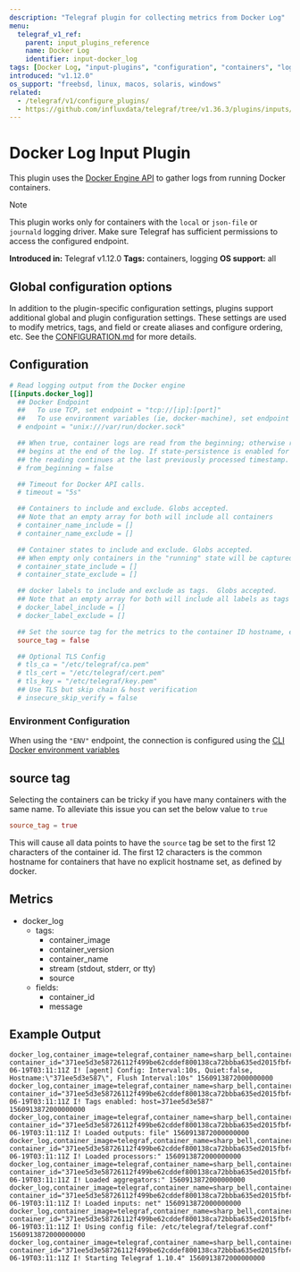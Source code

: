```yaml
---
description: "Telegraf plugin for collecting metrics from Docker Log"
menu:
  telegraf_v1_ref:
    parent: input_plugins_reference
    name: Docker Log
    identifier: input-docker_log
tags: [Docker Log, "input-plugins", "configuration", "containers", "logging"]
introduced: "v1.12.0"
os_support: "freebsd, linux, macos, solaris, windows"
related:
  - /telegraf/v1/configure_plugins/
  - https://github.com/influxdata/telegraf/tree/v1.36.3/plugins/inputs/docker_log/README.md, Docker Log Plugin Source
---
```


# Docker Log Input Plugin

This plugin uses the [Docker Engine API](https://docs.docker.com/engine/api) to gather logs from running
Docker containers.

> [!NOTE]
> This plugin works only for containers with the `local` or `json-file` or
> `journald` logging driver. Make sure Telegraf has sufficient permissions to
> access the configured endpoint.

**Introduced in:** Telegraf v1.12.0
**Tags:** containers, logging
**OS support:** all

[api]: https://docs.docker.com/engine/api

## Global configuration options <!-- @/docs/includes/plugin_config.md -->

In addition to the plugin-specific configuration settings, plugins support
additional global and plugin configuration settings. These settings are used to
modify metrics, tags, and field or create aliases and configure ordering, etc.
See the [CONFIGURATION.md](/telegraf/v1/configuration/#plugins) for more details.

[CONFIGURATION.md]: ../../../docs/CONFIGURATION.md#plugins

## Configuration

```toml @sample.conf
# Read logging output from the Docker engine
[[inputs.docker_log]]
  ## Docker Endpoint
  ##   To use TCP, set endpoint = "tcp://[ip]:[port]"
  ##   To use environment variables (ie, docker-machine), set endpoint = "ENV"
  # endpoint = "unix:///var/run/docker.sock"

  ## When true, container logs are read from the beginning; otherwise reading
  ## begins at the end of the log. If state-persistence is enabled for Telegraf,
  ## the reading continues at the last previously processed timestamp.
  # from_beginning = false

  ## Timeout for Docker API calls.
  # timeout = "5s"

  ## Containers to include and exclude. Globs accepted.
  ## Note that an empty array for both will include all containers
  # container_name_include = []
  # container_name_exclude = []

  ## Container states to include and exclude. Globs accepted.
  ## When empty only containers in the "running" state will be captured.
  # container_state_include = []
  # container_state_exclude = []

  ## docker labels to include and exclude as tags.  Globs accepted.
  ## Note that an empty array for both will include all labels as tags
  # docker_label_include = []
  # docker_label_exclude = []

  ## Set the source tag for the metrics to the container ID hostname, eg first 12 chars
  source_tag = false

  ## Optional TLS Config
  # tls_ca = "/etc/telegraf/ca.pem"
  # tls_cert = "/etc/telegraf/cert.pem"
  # tls_key = "/etc/telegraf/key.pem"
  ## Use TLS but skip chain & host verification
  # insecure_skip_verify = false
```

### Environment Configuration

When using the `"ENV"` endpoint, the connection is configured using the
[CLI Docker environment variables](https://godoc.org/github.com/moby/moby/client#NewEnvClient)

[env]: https://godoc.org/github.com/moby/moby/client#NewEnvClient

## source tag

Selecting the containers can be tricky if you have many containers with the same
name.  To alleviate this issue you can set the below value to `true`

```toml
source_tag = true
```

This will cause all data points to have the `source` tag be set to the first 12
characters of the container id. The first 12 characters is the common hostname
for containers that have no explicit hostname set, as defined by docker.

## Metrics

- docker_log
  - tags:
    - container_image
    - container_version
    - container_name
    - stream (stdout, stderr, or tty)
    - source
  - fields:
    - container_id
    - message

## Example Output

```text
docker_log,container_image=telegraf,container_name=sharp_bell,container_version=alpine,stream=stderr container_id="371ee5d3e58726112f499be62cddef800138ca72bbba635ed2015fbf475b1023",message="2019-06-19T03:11:11Z I! [agent] Config: Interval:10s, Quiet:false, Hostname:\"371ee5d3e587\", Flush Interval:10s" 1560913872000000000
docker_log,container_image=telegraf,container_name=sharp_bell,container_version=alpine,stream=stderr container_id="371ee5d3e58726112f499be62cddef800138ca72bbba635ed2015fbf475b1023",message="2019-06-19T03:11:11Z I! Tags enabled: host=371ee5d3e587" 1560913872000000000
docker_log,container_image=telegraf,container_name=sharp_bell,container_version=alpine,stream=stderr container_id="371ee5d3e58726112f499be62cddef800138ca72bbba635ed2015fbf475b1023",message="2019-06-19T03:11:11Z I! Loaded outputs: file" 1560913872000000000
docker_log,container_image=telegraf,container_name=sharp_bell,container_version=alpine,stream=stderr container_id="371ee5d3e58726112f499be62cddef800138ca72bbba635ed2015fbf475b1023",message="2019-06-19T03:11:11Z I! Loaded processors:" 1560913872000000000
docker_log,container_image=telegraf,container_name=sharp_bell,container_version=alpine,stream=stderr container_id="371ee5d3e58726112f499be62cddef800138ca72bbba635ed2015fbf475b1023",message="2019-06-19T03:11:11Z I! Loaded aggregators:" 1560913872000000000
docker_log,container_image=telegraf,container_name=sharp_bell,container_version=alpine,stream=stderr container_id="371ee5d3e58726112f499be62cddef800138ca72bbba635ed2015fbf475b1023",message="2019-06-19T03:11:11Z I! Loaded inputs: net" 1560913872000000000
docker_log,container_image=telegraf,container_name=sharp_bell,container_version=alpine,stream=stderr container_id="371ee5d3e58726112f499be62cddef800138ca72bbba635ed2015fbf475b1023",message="2019-06-19T03:11:11Z I! Using config file: /etc/telegraf/telegraf.conf" 1560913872000000000
docker_log,container_image=telegraf,container_name=sharp_bell,container_version=alpine,stream=stderr container_id="371ee5d3e58726112f499be62cddef800138ca72bbba635ed2015fbf475b1023",message="2019-06-19T03:11:11Z I! Starting Telegraf 1.10.4" 1560913872000000000
```
